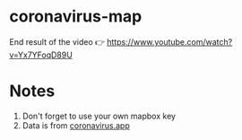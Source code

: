 # coronavirus-map
End result of the video 👉 https://www.youtube.com/watch?v=Yx7YFoqD89U

# Notes
1. Don't forget to use your own mapbox key
2. Data is from [coronavirus.app](https://coronavirus.app)
